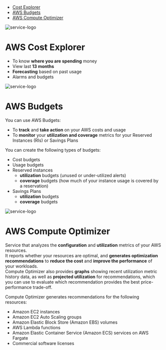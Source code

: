 - [Cost Explorer](#cost-explorer)
- [AWS Budgets](#aws-budgets)
- [AWS Compute Optimizer](#aws-compute-optimizer)

![service-logo](/assets/img/aws-icons/Arch_AWS-Cost-Explorer_64.png)
# AWS Cost Explorer

* To know **where you are spending** money
* View last **13 months**
* **Forecasting** based on past usage
* Alarms and budgets

![service-logo](/assets/img/aws-icons/Arch_AWS-Budgets_64.png)
# AWS Budgets

You can use AWS Budgets:
- To **track** and **take action** on your AWS costs and usage
- To **monitor** your **utilization and coverage** metrics for your Reserved Instances (RIs) or Savings Plans

You can create the following types of budgets:
- Cost budgets
- Usage budgets
- Reserved instances
	- **utilization** budgets (unused or under-utilized alerts)
	- **coverage** budgets (how much of your instance usage is covered by a reservation)
- Savings Plans
	- **utilization** budgets
	- **coverage** budgets

![service-logo](/assets/img/aws-icons/Arch_AWS-Compute-Optimizer_64.png)
# AWS Compute Optimizer

Service that analyzes the **configuration** and **utilization** metrics of your AWS resources.  
It reports whether your resources are optimal, and **generates optimization recommendations** to **reduce the cost** and **improve the performance** of your workloads.   
Compute Optimizer also provides **graphs** showing recent utilization metric history data, as well as **projected utilization** for recommendations, which you can use to evaluate which recommendation provides the best price-performance trade-off.

Compute Optimizer generates recommendations for the following resources:
- Amazon EC2 instances
- Amazon EC2 Auto Scaling groups
- Amazon Elastic Block Store (Amazon EBS) volumes
- AWS Lambda functions
- Amazon Elastic Container Service (Amazon ECS) services on AWS Fargate
- Commercial software licenses
